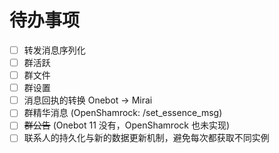 # 待办事项

- [ ] 转发消息序列化
- [ ] 群活跃
- [ ] 群文件
- [ ] 群设置
- [ ] 消息回执的转换 Onebot -> Mirai
- [ ] 群精华消息 (OpenShamrock: /set_essence_msg)
- [ ] ~~群公告~~ (Onebot 11 没有，OpenShamrock 也未实现)
- [ ] 联系人的持久化与新的数据更新机制，避免每次都获取不同实例